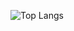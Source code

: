  ![Top Langs](https://github-readme-stats.vercel.app/api/top-langs/?username=roshh4)


<!---
roshh4/roshh4 is a ✨ special ✨ repository because its `README.md` (this file) appears on your GitHub profile.
You can click the Preview link to take a look at your changes.
--->
